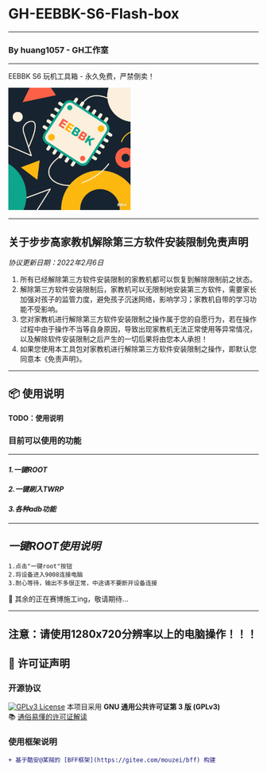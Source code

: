 # GH-EEBBK-S6-Flash-box

---

### By huang1057 - GH工作室

---
EEBBK S6 玩机工具箱 - 永久免费，严禁倒卖！

![EEBBKBOX](EEBBK_resized.png "EEBBKBOX")

---
## 关于步步高家教机解除第三方软件安装限制免责声明
*协议更新日期：2022年2月6日*
1. 所有已经解除第三方软件安装限制的家教机都可以恢复到解除限制前之状态。
2. 解除第三方软件安装限制后，家教机可以无限制地安装第三方软件，需要家长加强对孩子的监管力度，避免孩子沉迷网络，影响学习；家教机自带的学习功能不受影响。
3. 您对家教机进行解除第三方软件安装限制之操作属于您的自愿行为，若在操作过程中由于操作不当等自身原因，导致出现家教机无法正常使用等异常情况，以及解除软件安装限制之后产生的一切后果将由您本人承担！
4. 如果您使用本工具包对家教机进行解除第三方软件安装限制之操作，即默认您同意本《免责声明》。

---

## 📦 使用说明
**TODO：使用说明**  
### 目前可以使用的功能

---

#### *1.一键ROOT*
#### *2.一键刷入TWRP*
#### *3.各种adb功能*

---

## *一键ROOT使用说明*
~~~
1.点击"一键root"按钮
2.将设备进入9008连接电脑
3.耐心等待，输出不多很正常，中途请不要断开设备连接
~~~
🚧 其余的正在赛博施工ing，敬请期待...

---
注意：请使用1280x720分辨率以上的电脑操作！！！
---

## 📜 许可证声明

### 开源协议
[![GPLv3 License](https://img.shields.io/badge/License-GPLv3-blue.svg)](https://opensource.org/licenses/)
本项目采用 **GNU 通用公共许可证第 3 版 (GPLv3)**  
📚 [通俗易懂的许可证解读](https://www.gnu.org/licenses/gpl-3.0.en.html)

### 使用框架说明
```diff
+ 基于酷安@某贼的 [BFF框架](https://gitee.com/mouzei/bff) 构建
